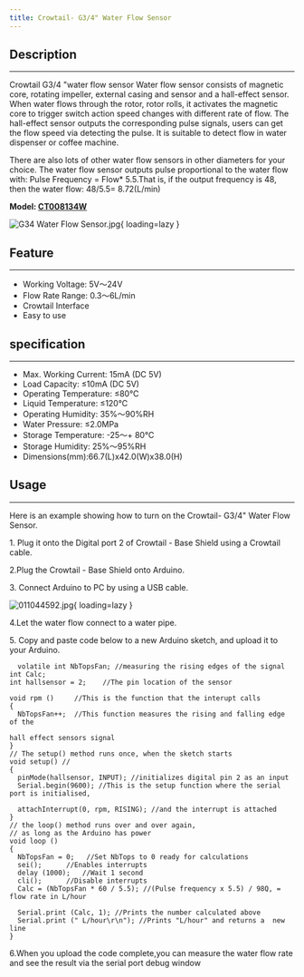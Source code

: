 ```yaml
---
title: Crowtail- G3/4" Water Flow Sensor
---
```


## Description
-----------

Crowtail G3/4 "water flow sensor Water flow sensor consists of magnetic core, rotating impeller, external casing and sensor and a hall-effect sensor. When water flows through the rotor, rotor rolls, it activates the magnetic core to trigger switch action speed changes with different rate of flow. The hall-effect sensor outputs the corresponding pulse signals, users can get the flow speed via detecting the pulse. It is suitable to detect flow in water dispenser or coffee machine.

There are also lots of other water flow sensors in other diameters for your choice.
The water flow sensor outputs pulse proportional to the water flow with: Pulse Frequency = Flow\* 5.5.That is, if the output frequency is 48, then the water flow: 48/5.5= 8.72(L/min)

**Model: [CT008134W](http://www.elecrow.com/crowtail-g34-water-flow-sensor-p-1639.html)**

![G34 Water Flow Sensor.jpg](https://wiki.elecrow.com/images/thumb/2/29/G34_Water_Flow_Sensor.jpg/500px-G34_Water_Flow_Sensor.jpg){ loading=lazy }

## Feature
-------

- Working Voltage: 5V～24V
- Flow Rate Range: 0.3～6L/min
- Crowtail Interface
- Easy to use

## specification
-------------

- Max. Working Current: 15mA (DC 5V)
- Load Capacity: ≤10mA (DC 5V)
- Operating Temperature: ≤80℃
- Liquid Temperature: ≤120℃
- Operating Humidity: 35%～90%RH
- Water Pressure: ≤2.0MPa
- Storage Temperature: -25～+ 80℃
- Storage Humidity: 25%～95%RH
- Dimensions(mm):66.7(L)x42.0(W)x38.0(H)

## Usage
-----

Here is an example showing how to turn on the Crowtail- G3/4" Water Flow Sensor.

1\. Plug it onto the Digital port 2 of Crowtail - Base Shield using a Crowtail cable.

2.Plug the Crowtail - Base Shield onto Arduino.

3\. Connect Arduino to PC by using a USB cable.

![011044592.jpg](https://wiki.elecrow.com/images/thumb/4/4a/011044592.jpg/600px-011044592.jpg){ loading=lazy }

4.Let the water flow connect to a water pipe.

5\. Copy and paste code below to a new Arduino sketch, and upload it to your Arduino.

```
  volatile int NbTopsFan; //measuring the rising edges of the signal
int Calc;                               
int hallsensor = 2;    //The pin location of the sensor
 
void rpm ()     //This is the function that the interupt calls 
{ 
  NbTopsFan++;  //This function measures the rising and falling edge of the 
 
hall effect sensors signal
} 
// The setup() method runs once, when the sketch starts
void setup() //
{ 
  pinMode(hallsensor, INPUT); //initializes digital pin 2 as an input
  Serial.begin(9600); //This is the setup function where the serial port is initialised,

  attachInterrupt(0, rpm, RISING); //and the interrupt is attached
} 
// the loop() method runs over and over again,
// as long as the Arduino has power
void loop ()    
{
  NbTopsFan = 0;   //Set NbTops to 0 ready for calculations
  sei();      //Enables interrupts
  delay (1000);   //Wait 1 second
  cli();      //Disable interrupts
  Calc = (NbTopsFan * 60 / 5.5); //(Pulse frequency x 5.5) / 98Q, = flow rate in L/hour 

  Serial.print (Calc, 1); //Prints the number calculated above
  Serial.print (" L/hour\r\n"); //Prints "L/hour" and returns a  new line
}
```

6.When you upload the code complete,you can measure the water flow rate and see the result via the serial port debug window